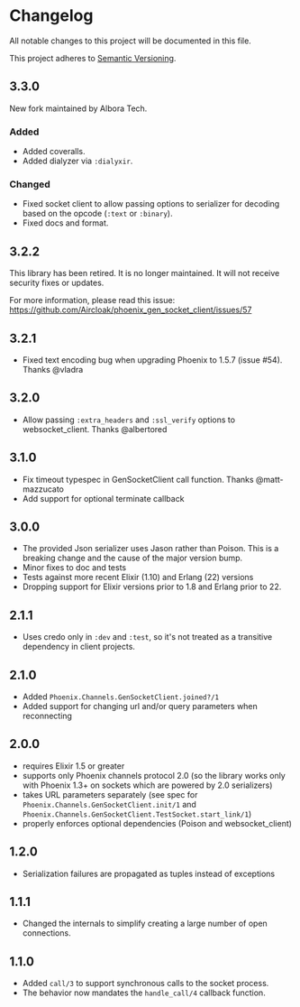 Changelog
=========

All notable changes to this project will be documented in this file.

This project adheres to [Semantic Versioning](https://semver.org/spec/v2.0.0.html).

## 3.3.0

New fork maintained by Albora Tech.

### Added

- Added coveralls.
- Added dialyzer via `:dialyxir`.

### Changed

- Fixed socket client to allow passing options to serializer for decoding based
  on the opcode (`:text` or `:binary`).
- Fixed docs and format.

## 3.2.2

This library has been retired.
It is no longer maintained.
It will not receive security fixes or updates.

For more information, please read this issue:
https://github.com/Aircloak/phoenix_gen_socket_client/issues/57


## 3.2.1

- Fixed text encoding bug when upgrading Phoenix to 1.5.7 (issue #54). Thanks @vladra

## 3.2.0

- Allow passing `:extra_headers` and `:ssl_verify` options to websocket_client. Thanks @albertored

## 3.1.0

- Fix timeout typespec in GenSocketClient call function. Thanks @matt-mazzucato
- Add support for optional terminate callback

## 3.0.0

- The provided Json serializer uses Jason rather than Poison. This is a breaking change and the cause of the major version bump.
- Minor fixes to doc and tests
- Tests against more recent Elixir (1.10) and Erlang (22) versions
- Dropping support for Elixir versions prior to 1.8 and Erlang prior to 22.

## 2.1.1

- Uses credo only in `:dev` and `:test`, so it's not treated as a transitive dependency in client projects.

## 2.1.0

- Added `Phoenix.Channels.GenSocketClient.joined?/1`
- Added support for changing url and/or query parameters when reconnecting

## 2.0.0

- requires Elixir 1.5 or greater
- supports only Phoenix channels protocol 2.0 (so the library works only with Phoenix 1.3+ on sockets which are powered by 2.0 serializers)
- takes URL parameters separately (see spec for `Phoenix.Channels.GenSocketClient.init/1` and `Phoenix.Channels.GenSocketClient.TestSocket.start_link/1`)
- properly enforces optional dependencies (Poison and websocket_client)

## 1.2.0

- Serialization failures are propagated as tuples instead of exceptions

## 1.1.1

- Changed the internals to simplify creating a large number of open connections.

## 1.1.0

- Added `call/3` to support synchronous calls to the socket process.
- The behavior now mandates the `handle_call/4` callback function.
